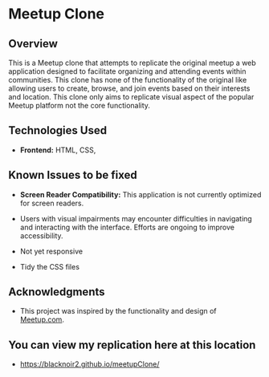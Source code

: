 # Meetup Clone

## Overview
This is a Meetup clone that attempts to replicate the original meetup a web application designed to facilitate organizing and attending events within communities. 
This clone has none of the functionality of the original like allowing users to create, browse, and join events based on their interests and location.
This clone only aims to replicate visual aspect of the popular Meetup platform not the core
functionality.


## Technologies Used
- **Frontend:** HTML, CSS,

## Known Issues to be fixed
- **Screen Reader Compatibility:** This application is not currently optimized for screen readers.
- Users with visual impairments may encounter difficulties in navigating and interacting with the interface. Efforts are ongoing to improve accessibility.

- Not yet responsive
- Tidy the CSS files


## Acknowledgments
- This project was inspired by the functionality and design of [Meetup.com](https://www.meetup.com/).


## You can view my replication here at this location
-  https://blacknoir2.github.io/meetupClone/
